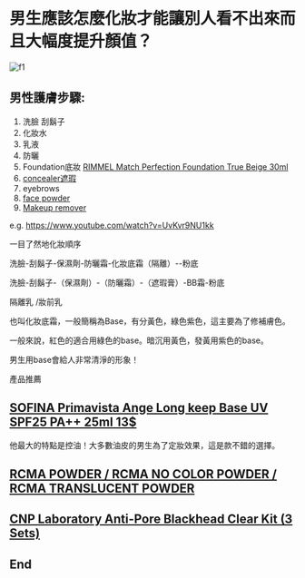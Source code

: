 # 男生應該怎麼化妝才能讓別人看不出來而且大幅度提升顏值？

![f1](https://github.com/HCH1/blog/blob/master/fig/makeup1.JPG)

## 男性護膚步驟:
1. 洗臉 刮鬍子
1. 化妝水
1. 乳液
1. 防曬
1. Foundation底妝 [RIMMEL Match Perfection Foundation True Beige 30ml](https://www.watsons.com.sg/match-perfection-foundation-true-beige-30ml/p/BP_76595)
1. [concealer遮瑕](https://www.watsons.com.sg/search?text=concealer)
1. eyebrows []()
1. [face powder](https://www.watsons.com.sg/search?text=face+powder)
1. [Makeup remover](https://www.watsons.com.sg/search?text=+Makeup+remover)

e.g. https://www.youtube.com/watch?v=UvKvr9NU1kk


一目了然地化妝順序

洗臉-刮鬍子-保濕劑-防曬霜-化妝底霜（隔離）--粉底

洗臉-刮鬍子-（保濕劑）-（防曬霜）-（遮瑕膏）-BB霜-粉底

隔離乳 /妝前乳

也叫化妝底霜，一般簡稱為Base，有分黃色，綠色紫色，這主要為了修補膚色。

一般來說，紅色的適合用綠色的base。暗沉用黃色，發黃用紫色的base。

男生用base會給人非常清淨的形象！

產品推薦

## [SOFINA Primavista Ange Long keep Base UV SPF25 PA++ 25ml 13$](https://www.watsons.com.sg/primavista-ange-long-keep-base-uv-spf25-pa-25ml/p/BP_19676)

他最大的特點是控油！大多數油皮的男生為了定妝效果，這是款不錯的選擇。

## [RCMA POWDER / RCMA NO COLOR POWDER / RCMA TRANSLUCENT POWDER](https://shopee.sg/RCMA-POWDER-RCMA-NO-COLOR-POWDER-RCMA-TRANSLUCENT-POWDER-i.85669731.1436312645)

## [CNP Laboratory Anti-Pore Blackhead Clear Kit (3 Sets)](https://shopee.sg/CNP-Laboratory-Anti-Pore-Blackhead-Clear-Kit-(3-Sets)-i.55625630.1078676227)

## End
